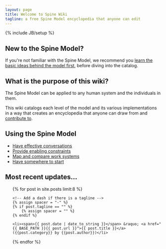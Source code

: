```yaml
---
layout: page
title: Welcome to Spine Wiki
tagline: a free Spine Model encyclopedia that anyone can edit
---
```

{% include JB/setup %}

## New to the Spine Model?
If you're not familiar with the Spine Model, we recommend you [learn the basic ideas behind the model first](/explanation/introduction/), before diving into the catalog.

## What is the purpose of this wiki?
The Spine Model can be applied to any human system and the individuals in them.

This wiki catalogs each level of the model and its various implementations in a way that creates an encyclopedia that anyone can draw from and [contribute to](https://github.com/SpineModel/spinemodel.github.io).

## Using the Spine Model 

* [Have effective conversations](/explanation/effectiveconversations)
* [Provide enabling constraints](/explanation/enablingconstraints)
* [Map and compare work systems](/explanation/mapworksystems)
* [Have somewhere to start](/explanation/somewheretostart)

## Most recent updates...
<ul class="posts">
  {% for post in site.posts limit:8 %}
    
    <!-- Add a dash if there is a tagline -->
    {% assign spacer = "-" %}
    {% if post.tagline == "" %}
        {% assign spacer = "" %}
    {% endif %}
    
    <li><span>{{ post.date | date_to_string }}</span> &raquo; <a href="{{ BASE_PATH }}{{ post.url }}">{{ post.title }}</a> ({{post.category}} by {{post.author}})</li>
  
  {% endfor %}
</ul>





